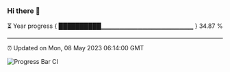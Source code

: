 ### Hi there 👋

⏳ Year progress { ██████████▁▁▁▁▁▁▁▁▁▁▁▁▁▁▁▁▁▁▁▁ } 34.87 %

---

⏰ Updated on Mon, 08 May 2023 06:14:00 GMT

![Progress Bar CI](https://github.com/liununu/liununu/workflows/Progress%20Bar%20CI/badge.svg)
